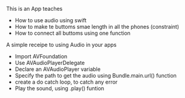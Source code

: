 This is an App teaches 
- How to use audio using swift
- How to make te buttoms smae length in all the phones (constraint)
- How to connect all buttoms using one function 

A simple receipe to using Audio in your apps
- Import AVFoundation
- Use AVAudioPlayerDelegate 
- Declare an AVAudioPlayer variable
- Specify the path to get the audio using Bundle.main.url() function
- create a do catch loop, to catch any error
- Play the sound, using .play() funtion

